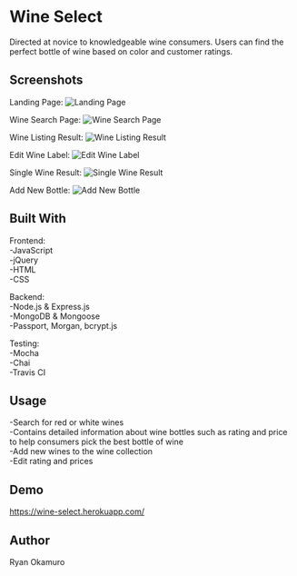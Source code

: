 
Wine Select
=============
Directed at novice to knowledgeable wine consumers.  Users can find the perfect bottle of wine based on color and customer ratings.


Screenshots
-----------
Landing Page:
![Landing Page](https://raw.githubusercontent.com/RyanOkamuro/wine_select/feature/mockdata-test/images/Wine_Select_Landing_Page.JPG)

Wine Search Page:
![Wine Search Page](https://raw.githubusercontent.com/RyanOkamuro/wine_select/feature/mockdata-test/images/Wine_Select_Search_Page.JPG)

Wine Listing Result:
![Wine Listing Result](https://raw.githubusercontent.com/RyanOkamuro/wine_select/feature/mockdata-test/images/Wine_Select_Wine_Listing.JPG)

Edit Wine Label:
![Edit Wine Label](https://raw.githubusercontent.com/RyanOkamuro/wine_select/feature/mockdata-test/images/Wine_Select_Edit.JPG)

Single Wine Result:
![Single Wine Result](https://raw.githubusercontent.com/RyanOkamuro/wine_select/feature/mockdata-test/images/Wine_Select_Single_Wine_Result.JPG)

Add New Bottle:
![Add New Bottle](https://raw.githubusercontent.com/RyanOkamuro/wine_selectfeature/mockdata-test/images/Wine_Select_Add_New_Bottle.JPG)

Built With
----------
Frontend: <br />
-JavaScript <br />
-jQuery <br />
-HTML <br />
-CSS

Backend: <br />
-Node.js & Express.js <br />
-MongoDB & Mongoose <br />
-Passport, Morgan, bcrypt.js

Testing: <br />
-Mocha <br />
-Chai <br />
-Travis CI

Usage
--------
-Search for red or white wines <br />
-Contains detailed information about wine bottles such as rating and price to help consumers pick the best bottle of wine <br />
-Add new wines to the wine collection <br />
-Edit rating and prices 


Demo
--------
https://wine-select.herokuapp.com/


Author
--------
Ryan Okamuro
